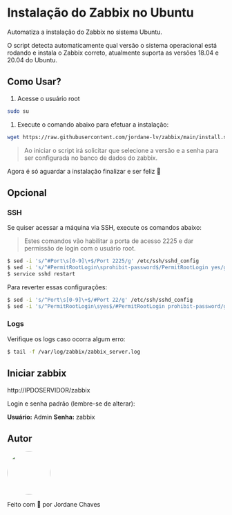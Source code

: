 # Instalação do Zabbix no Ubuntu

Automatiza a instalação do Zabbix no sistema Ubuntu.

O script detecta automaticamente qual versão o sistema operacional está rodando e instala o Zabbix correto, atualmente suporta as versões 18.04 e 20.04 do Ubuntu.



## Como Usar?

1. Acesse o usuário root

```bash
sudo su
```



1. Execute o comando abaixo para efetuar a instalação:

```bash
wget https://raw.githubusercontent.com/jordane-lv/zabbix/main/install.sh && chmod u+x install.sh && ./install.sh && rm -rf install.sh
```

> Ao iniciar o script irá solicitar que selecione a versão e a senha para ser configurada no banco de dados do zabbix.



Agora é só aguardar a instalação finalizar e ser feliz 🎉



## Opcional

### SSH

Se quiser acessar a máquina via SSH, execute os comandos abaixo:

> Estes comandos vão habilitar a porta de acesso 2225 e dar permissão de login com o usuário root.

```bash
$ sed -i 's/^#Port\s[0-9]\+$/Port 2225/g' /etc/ssh/sshd_config
$ sed -i 's/^#PermitRootLogin\sprohibit-password$/PermitRootLogin yes/g' /etc/ssh/sshd_config
$ service sshd restart
```



Para reverter essas configurações:

```bash
$ sed -i 's/^Port\s[0-9]\+$/#Port 22/g' /etc/ssh/sshd_config
$ sed -i 's/^PermitRootLogin\syes$/#PermitRootLogin prohibit-password/g' /etc/ssh/sshd_config
```



### Logs

Verifique os logs caso ocorra algum erro:

```bash
$ tail -f /var/log/zabbix/zabbix_server.log
```



## Iniciar zabbix

http://IPDOSERVIDOR/zabbix



Login e senha padrão (lembre-se de alterar):

**Usuário:** Admin
**Senha:** zabbix



## Autor

<img style="border-radius: 50%;" src="https://avatars.githubusercontent.com/jordane-chaves" width="100px;" alt=""/>
<br />

Feito com 💜 por Jordane Chaves

